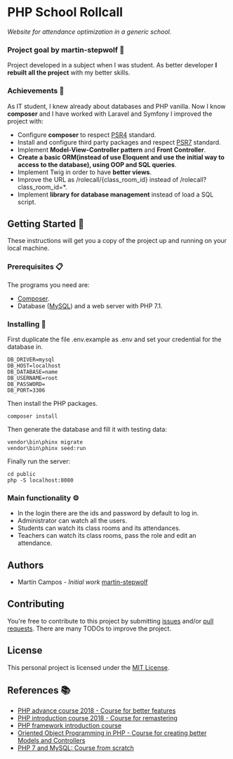 # PHP School Rollcall

_Website for attendance optimization in a generic school._

### Project goal by martin-stepwolf :goal_net:

Project developed in a subject when I was student.
As better developer **I rebuilt all the project** with my better skills.

### Achievements :star2:

As IT student, I knew already about databases and PHP vanilla.
Now I know **composer** and I have worked with Laravel and Symfony I improved the project with:

- Configure **composer** to respect [PSR4](https://www.php-fig.org/psr/psr-4/) standard.
- Install and configure third party packages and respect [PSR7](https://www.php-fig.org/psr/psr-7/) standard.
- Implement **Model-View-Controller pattern** and **Front Controller**.
- **Create a basic ORM(instead of use Eloquent and use the initial way to access to the database), using OOP and SQL queries**.
- Implement Twig in order to have **better views**.
- Improve the URL as /rolecall/{class_room_id} instead of /rolecall?class_room_id=*.
- Implement **library for database management** instead of load a SQL script.

## Getting Started :rocket:

These instructions will get you a copy of the project up and running on your local machine.

### Prerequisites :clipboard:

The programs you need are:

-   [Composer](https://getcomposer.org/download/).
-   Database ([MySQL](https://www.mysql.com/)) and a web server with PHP 7.1.

### Installing 🔧

First duplicate the file .env.example as .env and set your credential for the database in.

```
DB_DRIVER=mysql
DB_HOST=localhost
DB_DATABASE=name
DB_USERNAME=root
DB_PASSWORD=
DB_PORT=3306
```

Then install the PHP packages.

```
composer install
```

Then generate the database and fill it with testing data:

```
vendor\bin\phinx migrate
vendor\bin\phinx seed:run
```


Finally run the server:

```
cd public
php -S localhost:8080
```

### Main functionality ⚙️

- In the login there are the ids and password by default to log in.
- Administrator can watch all the users.
- Students can watch its class rooms and its attendances.
- Teachers can  watch its class rooms, pass the role and edit an attendance.

## Authors

-   Martín Campos - _Initial work_ [martin-stepwolf](https://github.com/martin-stepwolf)

## Contributing

You're free to contribute to this project by submitting [issues](https://github.com/martin-stepwolf/php-roll-call/issues) and/or [pull requests](https://github.com/martin-stepwolf/php-roll-call/pulls). There are many TODOs to improve the project.

## License

This personal project is licensed under the [MIT License](https://choosealicense.com/licenses/mit/).

## References :books:

- [PHP advance course 2018 - Course for better features](https://platzi.com/clases/php-avanzado/)
- [PHP introduction course 2018 - Course for remastering](https://platzi.com/clases/php/)
- [PHP framework introduction course](https://platzi.com/clases/php-frameworks/)
- [Oriented Object Programming in PHP - Course for creating better Models and Controllers](https://platzi.com/clases/php-poo/)
- [PHP 7 and MySQL: Course from scratch](https://www.udemy.com/course/php-y-mysql/)
